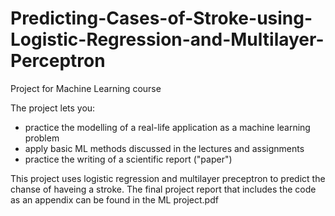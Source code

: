 # Predicting-Cases-of-Stroke-using-Logistic-Regression-and-Multilayer-Perceptron
Project for Machine Learning course

The project lets you:
- practice the modelling of a real-life application as a machine learning problem
- apply basic ML methods discussed in the lectures and assignments
- practice the writing of a scientific report ("paper")

This project uses logistic regression and multilayer preceptron to predict the chanse of haveing a stroke.
The final project report that includes the code as an appendix can be found in the ML project.pdf
